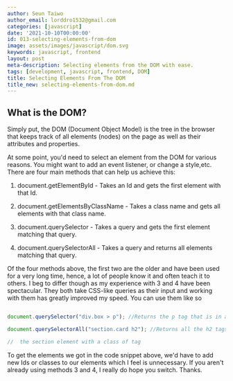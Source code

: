 ```yaml
---
author: Seun Taiwo
author_email: lorddro1532@gmail.com
categories: [javascript]
date: '2021-10-10T00:00:00'
id: 013-selecting-elements-from-dom
image: assets/images/javascript/dom.svg
keywords: javascript, frontend
layout: post
meta-description: Selecting elements from the DOM with ease.
tags: [development, javascript, frontend, DOM]
title: Selecting Elements From The DOM
title_new: selecting-elements-from-dom.md
---
```




## What is the DOM?



Simply put, the DOM (Document Object Model) is the tree in the browser that keeps track of all elements (nodes) on the page as well as their attributes and properties.



At some point, you'd need to select an element from the DOM for various reasons. You might want to add an event listener, or change a style,etc. There are four main methods that can help us achieve this:



1. document.getElementById - Takes an Id and gets the first element with that Id.



2. document.getElementsByClassName - Takes a class name and gets all elements with that class name.



3. document.querySelector - Takes a query and gets the first element matching that query.



4. document.querySelectorAll - Takes a query and returns all elements matching that query.



Of the four methods above, the first two are the older and have been used for a very long time, hence, a lot of people know it and often teach it to others. I beg to differ though as my experience with 3 and 4 have been spectacular. They both take CSS-like queries as their input and working with them has greatly improved my speed. You can use them like so



```js

document.querySelector("div.box > p"); //Returns the p tag that is in a div with a class of box

document.querySelectorAll("section.card h2"); //Returns all the h2 tags that are children ( or grandchildren ) of

//  the section element with a class of tag

```



To get the elements we got in the code snippet above, we'd have to add new Ids or classes to our elements which I feel is unnecessary. If you aren't already using methods 3 and 4, I really do hope you switch. Thanks.
